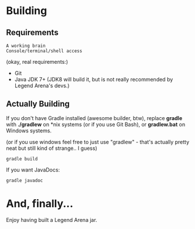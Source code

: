 # Building

## Requirements

    A working brain
    Console/terminal/shell access

(okay, real requirements:)

- Git
- Java JDK 7+ (JDK8 will build it, but is not really recommended by Legend Arena's devs.)

## Actually Building

If you don't have Gradle installed (awesome builder, btw), replace **gradle** with **./gradlew** on \*nix systems (or if you use Git Bash), or **gradlew.bat** on Windows systems.

(or if you use windows feel free to just use "gradlew" - that's actually pretty neat but still kind of strange.. I guess)

    gradle build

If you want JavaDocs:

    gradle javadoc

# And, finally...

Enjoy having built a Legend Arena jar.